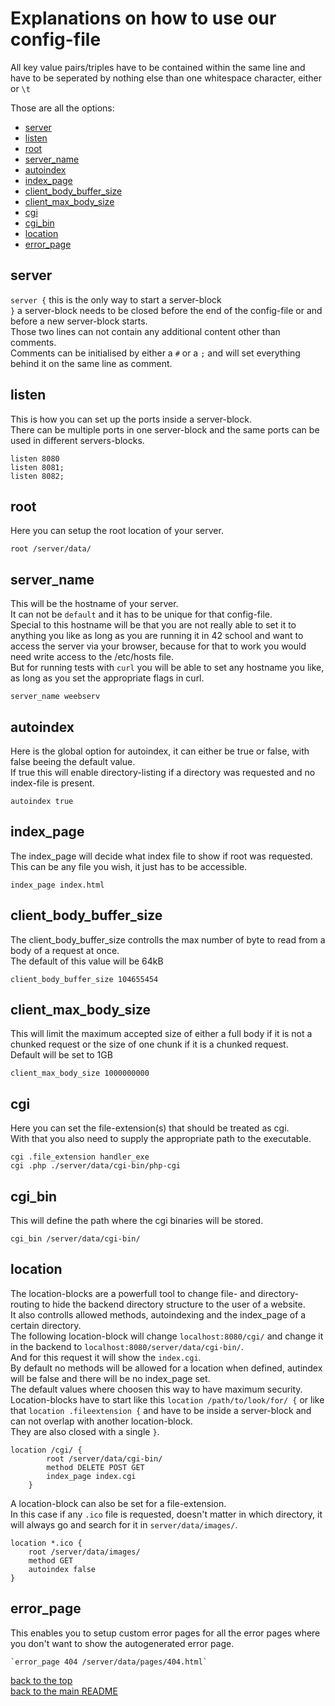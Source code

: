# Explanations on how to use our config-file
All key value pairs/triples have to be contained within the same line and have to be seperated by nothing else than one whitespace character, either ` ` or `\t`<br>

Those are all the options:
- [server](#server)
- [listen](#listen)
- [root](#root)
- [server_name](#server_name)
- [autoindex](#autoindex)
- [index_page](#index_page)
- [client_body_buffer_size](#client_body_buffer_size)
- [client_max_body_size](#client_max_body_size)
- [cgi](#cgi)
- [cgi_bin](#cgi_bin)
- [location](#location)
- [error_page](#error_page)


## server
`server {` this is the only way to start a server-block<br>
`}` a server-block needs to be closed before the end of the config-file or and before a new server-block starts.<br>
Those two lines can not contain any additional content other than comments.<br>
Comments can be initialised by either a `#`  or a `;` and will set everything behind it on the same line as comment.<br>


## listen
This is how you can set up the ports inside a server-block.<br>
There can be multiple ports in one server-block and the same ports can be used in different servers-blocks.<br>

```
listen 8080
listen 8081;
listen 8082;
```

## root
Here you can setup the root location of your server.<br>
```
root /server/data/
```

## server_name
This will be the hostname of your server.<br>
It can not be `default` and it has to be unique for that config-file.<br>
Special to this hostname will be that you are not really able to set it to anything you like as long as you are running it in 42 school and want to access the server via your browser, because for that to work you would need write access to the /etc/hosts file.<br>
But for running tests with `curl` you will be able to set any hostname you like, as long as you set the appropriate flags in curl.<br>
```
server_name weebserv
```

## autoindex
Here is the global option for autoindex, it can either be true or false, with false beeing the default value.<br>
If true this will enable directory-listing if a directory was requested and no index-file is present.<br>
```
autoindex true
```

## index_page
The index_page will decide what index file to show if root was requested.<br>
This can be any file you wish, it just has to be accessible.<br>
```
index_page index.html
```

## client_body_buffer_size
The client_body_buffer_size controlls the max number of byte to read from a body of a request at once.<br>
The default of this value will be 64kB<br>
```
client_body_buffer_size 104655454
```

## client_max_body_size
This will limit the maximum accepted size of either a full body if it is not a chunked request or the size of one chunk if it is a chunked request.<br>
Default will be set to 1GB<br>
```
client_max_body_size 1000000000
```

## cgi
Here you can set the file-extension(s) that should be treated as cgi.<br>
With that you also need to supply the appropriate path to the executable.<br>
```
cgi .file_extension handler_exe
cgi .php ./server/data/cgi-bin/php-cgi
```

## cgi_bin
This will define the path where the cgi binaries will be stored.<br>
```
cgi_bin	/server/data/cgi-bin/
```

## location
The location-blocks are a powerfull tool to change file- and directory-routing to hide the backend directory structure to the user of a website.<br>
It also controlls allowed methods, autoindexing and the index_page of a certain directory.<br>
The following location-block will change `localhost:8080/cgi/` and change it in the backend to `localhost:8080/server/data/cgi-bin/`.<br>
And for this request it will show the `index.cgi`.<br>
By default no methods will be allowed for a location when defined, autindex will be false and there will be no index_page set.<br>
The default values where choosen this way to have maximum security.<br>
Location-blocks have to start like this `location /path/to/look/for/ {` or like that `location .fileextension {` and have to be inside a server-block and can not overlap with another location-block.<br>
They are also closed with a single `}`.<br>
```
location /cgi/ {
		root /server/data/cgi-bin/
		method DELETE POST GET
		index_page index.cgi
	}
```

A location-block can also be set for a file-extension.<br>
In this case if any `.ico` file is requested, doesn't matter in which directory, it will always go and search for it in `server/data/images/`.<br>
```
location *.ico {
	root /server/data/images/
	method GET
	autoindex false
}
```

## error_page
This enables you to setup custom error pages for all the error pages where you don't want to show the autogenerated error page.<br>
```
`error_page 404 /server/data/pages/404.html`
```
[back to the top](#explanations-on-how-to-use-our-config-file)<br>
[back to the main README](/README.md)
